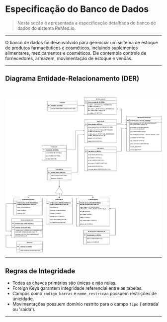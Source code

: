 # Especificação do Banco de Dados

> Nesta seção é apresentada a especificação detalhada do banco de dados do sistema ReMed.io.

---

O banco de dados foi desenvolvido para gerenciar um sistema de estoque de produtos farmacêuticos e cosméticos, incluindo suplementos alimentares, medicamentos e cosméticos. Ele contempla controle de fornecedores, armazem, movimentação de estoque e vendas.

---

## Diagrama Entidade-Relacionamento (DER)
<br>
<p align="center">
    <a href="https://raw.githubusercontent.com/remed-io/Docs/refs/heads/main/docs/assets/remedio-db.png">
        <img src="/../../assets/remedio-db.png" alt="Diagrama Físico do Banco" width="600"/>
    </a>
</p>

---

## Regras de Integridade
- Todas as chaves primárias são únicas e não nulas.
- Foreign Keys garantem integridade referencial entre as tabelas.
- Campos como `codigo_barras` e `nome_restricao` possuem restrições de unicidade.
- Movimentações possuem domínio restrito para o campo `tipo` ('entrada' ou 'saida').

---
